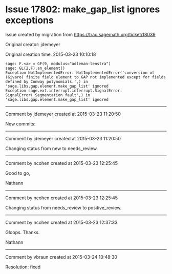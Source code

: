 # Issue 17802: make_gap_list ignores exceptions

Issue created by migration from https://trac.sagemath.org/ticket/18039

Original creator: jdemeyer

Original creation time: 2015-03-23 10:10:18


```
sage: F.<a> = GF(9, modulus="adleman-lenstra")
sage: GL(2,F).an_element()
Exception NotImplementedError: NotImplementedError('conversion of (Givaro) finite field element to GAP not implemented except for fields defined by Conway polynomials.',) in 'sage.libs.gap.element.make_gap_list' ignored
Exception sage.ext.interrupt.interrupt.SignalError: SignalError('Segmentation fault',) in 'sage.libs.gap.element.make_gap_list' ignored
```



---

Comment by jdemeyer created at 2015-03-23 11:20:50

New commits:


---

Comment by jdemeyer created at 2015-03-23 11:20:50

Changing status from new to needs_review.


---

Comment by ncohen created at 2015-03-23 12:25:45

Good to go,

Nathann


---

Comment by ncohen created at 2015-03-23 12:25:45

Changing status from needs_review to positive_review.


---

Comment by ncohen created at 2015-03-23 12:37:33

Gloops. Thanks.

Nathann


---

Comment by vbraun created at 2015-03-24 10:48:30

Resolution: fixed
